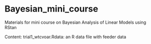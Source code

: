 # Bayesian_mini_course
Materials for mini course on Bayesian Analysis of Linear Models using RStan

Content:
trial1_wtcvoar.Rdata: an R data file with feeder data
